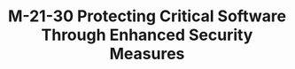 ---
highlight: "false" 
title: "M-21-30 Protecting Critical Software Through Enhanced Security Measures"
description: "Provides instructions for the implementation of those fundamental measures required to secure the use of software falling within NIST’s definition of critical software and directs executive departments and agencies to implement those measures in phases."
url-link: "https://www.whitehouse.gov/wp-content/uploads/2021/08/M-21-30.pdf"
type: "PDF"
gov-only: "false"
is-external: "true"
publication-date: "August 01, 2021"
reading-time: "8"
resource-type: "Guidance"
filter: "p-filter"
audience: "security-compliance"
branded-offerings: "acquisition-policy-it-category"
---